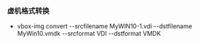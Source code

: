 ### 虚机格式转换
- vbox-img convert --srcfilename MyWIN10-1.vdi --dstfilename MyWin10.vmdk --srcformat VDI --dstformat VMDK
